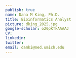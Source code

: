 ```yaml
---
publish: true
name: Dana M King, Ph.D.
title: Bioinformatics Analyst
picture: dking_2025.jpg
google-scholar: o20pKTkAAAAJ
CV:
linkedin:
twitter:
email: damki@med.umich.edu
---
```

